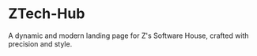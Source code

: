 # ZTech-Hub
A dynamic and modern landing page for Z's Software House, crafted with precision and style.

